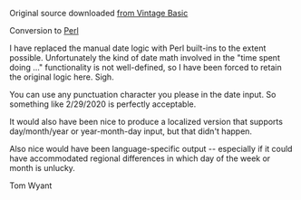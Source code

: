Original source downloaded [from Vintage Basic](http://www.vintage-basic.net/games.html)

Conversion to [Perl](https://www.perl.org/)

I have replaced the manual date logic with Perl built-ins to the extent
possible. Unfortunately the kind of date math involved in the "time
spent doing ..." functionality is not well-defined, so I have been
forced to retain the original logic here. Sigh.

You can use any punctuation character you please in the date
input. So something like 2/29/2020 is perfectly acceptable.

It would also have been nice to produce a localized version that
supports day/month/year or year-month-day input, but that didn't happen.

Also nice would have been language-specific output -- especially if it
could have accommodated regional differences in which day of the week or
month is unlucky.

Tom Wyant
